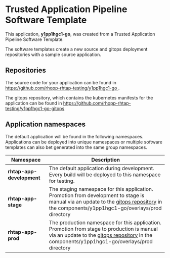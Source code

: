# Trusted Application Pipeline Software Template

This application, **y1pp1hgc1-go**, was created from a Trusted Application Pipeline Software Template.

The software templates create a new source and gitops deployment repositories with a sample source application. 

## Repositories

The source code for your application can be found in [https://github.com/rhopp-rhtap-testing/y1pp1hgc1-go ](https://github.com/rhopp-rhtap-testing/y1pp1hgc1-go ).
 
The gitops repository, which contains the kubernetes manifests for the application can be found in 
[https://github.com/rhopp-rhtap-testing/y1pp1hgc1-go-gitops ](https://github.com/rhopp-rhtap-testing/y1pp1hgc1-go-gitops ) 

## Application namespaces 

The default application will be found in the following namespaces. Applications can be deployed into unique namespaces or multiple software templates can also bet generated into the same group namespaces.  

|  Namespace   |  Description   |  
| -------- | -------- |   
| **rhtap-app-development** | The default application during development. Every build will be deployed to this namespace for testing. | 
| **rhtap-app-stage** | The staging namespace for this application. Promotion from development to stage is manual via an update to the [gitops repository](https://github.com/rhopp-rhtap-testing/y1pp1hgc1-go-gitops ) in the components/y1pp1hgc1-go/overlays/prod directory |  
| **rhtap-app-prod** | The production namespace for this application. Promotion from stage to production is manual via an update to the [gitops repository](https://github.com/rhopp-rhtap-testing/y1pp1hgc1-go-gitops ) in the components/y1pp1hgc1-go/overlays/prod directory | 